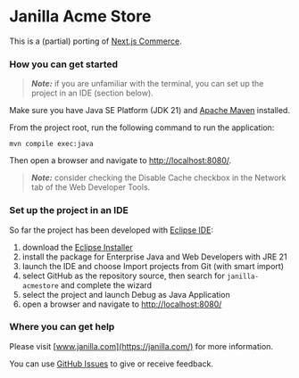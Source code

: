 # Janilla Acme Store

This is a (partial) porting of [Next.js Commerce](https://github.com/vercel/commerce).

### How you can get started

> **_Note:_**  if you are unfamiliar with the terminal, you can set up the project in an IDE (section below).

Make sure you have Java SE Platform (JDK 21) and [Apache Maven](https://maven.apache.org/install.html) installed.

From the project root, run the following command to run the application:

```shell
mvn compile exec:java
```

Then open a browser and navigate to <http://localhost:8080/>.

> **_Note:_**  consider checking the Disable Cache checkbox in the Network tab of the Web Developer Tools.

### Set up the project in an IDE

So far the project has been developed with [Eclipse IDE](https://eclipseide.org/):

1. download the [Eclipse Installer](https://www.eclipse.org/downloads/packages/installer)
2. install the package for Enterprise Java and Web Developers with JRE 21
3. launch the IDE and choose Import projects from Git (with smart import)
4. select GitHub as the repository source, then search for `janilla-acmestore` and complete the wizard
5. select the project and launch Debug as Java Application
6. open a browser and navigate to <http://localhost:8080/>

### Where you can get help

Please visit [www.janilla.com](https://janilla.com/) for more information.

You can use [GitHub Issues](https://github.com/diego-schivo/janilla-acmestore/issues) to give or receive feedback.
